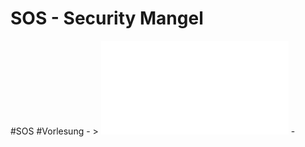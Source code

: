 # SOS - Security Mangel
#SOS #Vorlesung
	- > ![Folien Kapitel 2](../assets/02-Grundlagen_1728457354251_0.pdf)
	-